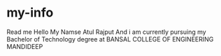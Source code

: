 # my-info
Read me
Hello My Namse Atul Rajput
And i am currently pursuing my Bachelor of Technology degree at BANSAL COLLEGE OF ENGINEERING MANDIDEEP

